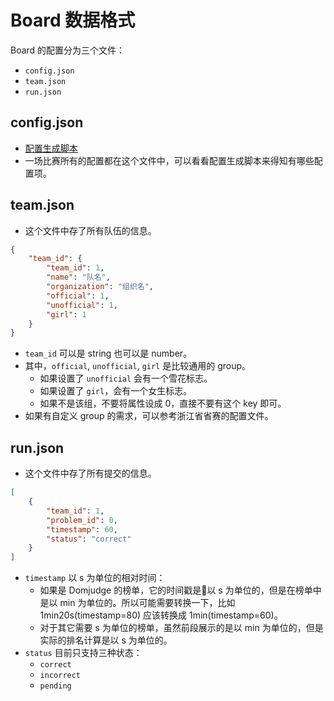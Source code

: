 # Board 数据格式

Board 的配置分为三个文件：

- `config.json`
- `team.json`
- `run.json`

## config.json

- [配置生成脚本](https://github.com/XCPCIO/XCPCIO-Board-Spider/blob/main/generate-config/gen-config.py)
- 一场比赛所有的配置都在这个文件中，可以看看配置生成脚本来得知有哪些配置项。

## team.json

- 这个文件中存了所有队伍的信息。

```json
{
	"team_id": {
		"team_id": 1,
		"name": "队名",
		"organization": "组织名",
		"official": 1,
		"unofficial": 1,
		"girl": 1
	}
}
```

- `team_id` 可以是 string 也可以是 number。
- 其中，`official`, `unofficial`, `girl` 是比较通用的 group。
    - 如果设置了 `unofficial` 会有一个雪花标志。
    - 如果设置了 `girl`，会有一个女生标志。
    - 如果不是该组，不要将属性设成 0，直接不要有这个 key 即可。
- 如果有自定义 group 的需求，可以参考浙江省省赛的配置文件。

## run.json

- 这个文件中存了所有提交的信息。

```json
[
	{
		"team_id": 1,
		"problem_id": 0,
		"timestamp": 60,
		"status": "correct"
	}
]
```

- `timestamp` 以 s 为单位的相对时间：
    - 如果是 Domjudge 的榜单，它的时间戳是以 s 为单位的，但是在榜单中是以 min 为单位的。所以可能需要转换一下，比如 1min20s(timestamp=80) 应该转换成 1min(timestamp=60)。
    - 对于其它需要 s 为单位的榜单，虽然前段展示的是以 min 为单位的，但是实际的排名计算是以 s 为单位的。
- `status` 目前只支持三种状态：
    - `correct`
    - `incorrect`
    - `pending`
